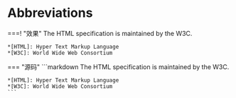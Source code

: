 # Abbreviations

===! "效果"
    The HTML specification is maintained by the W3C.

    *[HTML]: Hyper Text Markup Language
    *[W3C]: World Wide Web Consortium

=== "源码"
    ```markdown
    The HTML specification is maintained by the W3C.

    *[HTML]: Hyper Text Markup Language
    *[W3C]: World Wide Web Consortium
    ```
